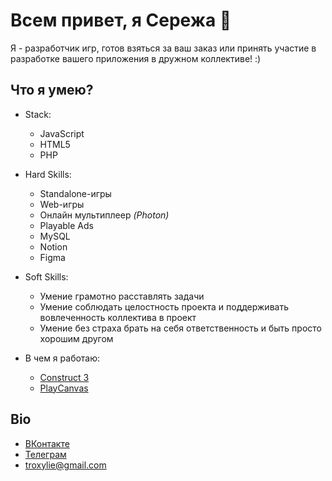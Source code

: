 # Всем привет, я Сережа :wave:

Я - разработчик игр, готов взяться за ваш заказ или принять участие в разработке вашего приложения в дружном коллективе! :)

## Что я умею?

- Stack:
  - JavaScript
  - HTML5
  - PHP

- Hard Skills:
  - Standalone-игры 
  - Web-игры
  - Онлайн мультиплеер *(Photon)*
  - Playable Ads
  - MySQL
  - Notion
  - Figma
- Soft Skills:
  - Умение грамотно расставлять задачи
  - Умение соблюдать целостность проекта и поддерживать вовлеченность коллектива в проект
  - Умение без страха брать на себя ответственность и быть просто хорошим другом 

- В чем я работаю:
  - [Construct 3](https://www.construct.net/en)
  - [PlayCanvas](https://playcanvas.com/)

## Bio

- [ВКонтакте](https://vk.com/troxylie)
- [Телеграм](https://telegram.me/eyefo)
- troxylie@gmail.com
  
